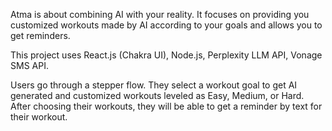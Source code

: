 Atma is about combining AI with your reality. It focuses on providing you customized workouts made by AI according to your goals and allows you to get reminders.

This project uses React.js (Chakra UI), Node.js, Perplexity LLM API, Vonage SMS API. 

Users go through a stepper flow. They select a workout goal to get AI generated and customized workouts leveled as Easy, Medium, or Hard. After choosing their workouts, they will be able to get a reminder by text for their workout.
